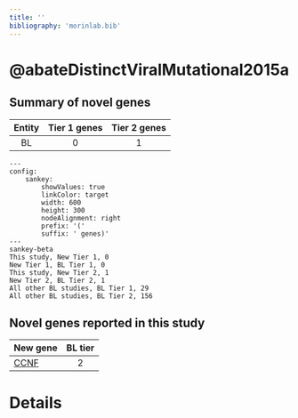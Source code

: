 ```yaml
---
title: ''
bibliography: 'morinlab.bib'
---
```


# @abateDistinctViralMutational2015a
## Summary of novel genes

|Entity| Tier 1 genes| Tier 2 genes|
|:-:|:-:|:-:|
|BL|0|1|
```mermaid
---
config:
    sankey:
        showValues: true
        linkColor: target
        width: 600
        height: 300
        nodeAlignment: right
        prefix: '('
        suffix: ' genes)'
---
sankey-beta
This study, New Tier 1, 0
New Tier 1, BL Tier 1, 0
This study, New Tier 2, 1
New Tier 2, BL Tier 2, 1
All other BL studies, BL Tier 1, 29
All other BL studies, BL Tier 2, 156
```


## Novel genes reported in this study

|New gene|BL tier|
|:-|:-:|
|[CCNF](../CCNF)|2 |

# Details

